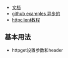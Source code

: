 - [文档](http://hc.apache.org/)   
- [github examples 异步的](https://github.com/apache/httpcomponents-client/blob/5.1.x/httpclient5/src/test/java/org/apache/hc/client5/http/examples/AsyncClientHttpExchange.java)
- [httpclient教程](http://hc.apache.org/httpcomponents-client-4.5.x/current/tutorial/html/index.html) 
## 基本用法
- httpget设置参数和header
```

```
